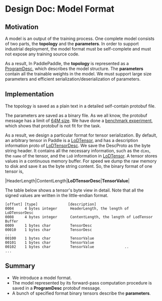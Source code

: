 # Design Doc: Model Format

## Motivation

A model is an output of the training process. One complete model consists of two parts, the **topology** and the **parameters**. In order to support industrial deployment, the model format must be self-complete and must not expose any training source code.

As a result, In PaddlePaddle, the **topology** is represented as a  [ProgramDesc](https://github.com/PaddlePaddle/Paddle/blob/1c0a4c901c9fc881d120249c703b15d1c50dae7d/doc/design/program.md), which describes the model structure. The **parameters** contain all the trainable weights in the model. We must support large size parameters and efficient serialization/deserialization of parameters. 

## Implementation

The topology is saved as a plain text in a detailed self-contain protobuf file. 

The parameters are saved as a binary file. As we all know, the protobuf message has a limit of [64M size](https://developers.google.com/protocol-buffers/docs/reference/cpp/google.protobuf.io.coded_stream#CodedInputStream.SetTotalBytesLimit.details). We have done a [benchmark experiment](https://github.com/PaddlePaddle/Paddle/pull/4610), which shows that protobuf is not fit for the task.

As a result, we design a particular format for tensor serialization. By default, an arbitrary tensor in Paddle is a [LoDTensor](https://github.com/PaddlePaddle/Paddle/blob/develop/paddle/framework/lod_tensor.md), and has a description information proto of [LoDTensorDesc](https://github.com/PaddlePaddle/Paddle/blob/develop/paddle/framework/framework.proto#L99). We save the DescProto as the byte string header. It contains all the necessary information, such as the `dims`, the `name` of the tensor, and the `LoD` information in [LoDTensor](https://github.com/PaddlePaddle/Paddle/blob/1c0a4c901c9fc881d120249c703b15d1c50dae7d/paddle/framework/lod_tensor.md). A tensor stores values in a continuous memory buffer. For speed we dump the raw memory to disk and save it as the byte string content. So, the binary format of one tensor is, 

|HeaderLength|ContentLength|**LoDTensorDesc**|**TensorValue**|

The table below shows a tensor's byte view in detail. Note that all the signed values are written in the little-endian format.

```text
[offset] [type]              [description] 
0004     4 bytes integer      HeaderLength, the length of LoDTensorDesc
0008     4 bytes integer      ContentLength, the length of LodTensor Buffer
0009     1 bytes char         TensorDesc
00010    1 bytes char         TensorDesc
...
00100    1 bytes char         TensorValue
00101    1 bytes char         TensorValue
00102    1 bytes char         TensorValue              ..
...
```

## Summary

- We introduce a model format.
- The model represented by its forward-pass computation procedure is saved in a **ProgramDesc** protobuf message.
- A bunch of specified format binary tensors describe the **parameters**.
